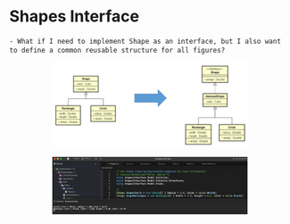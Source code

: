 # Shapes Interface

    - What if I need to implement Shape as an interface, but I also want to define a common reusable structure for all figures?

<p align="center">
  <img src="./screenshots/entities.png" width="350" title="Console">
</p>

<p align="center">
  <img src="./screenshots/example1.png" width="350" title="Console">
</p>
